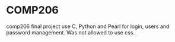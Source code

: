 # COMP206
comp206 final project
use C, Python and Pearl for login, users and password management.
Was not allowed to use css.
